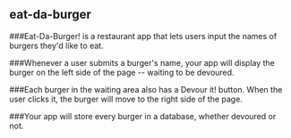 ## eat-da-burger

###Eat-Da-Burger! is a restaurant app that lets users input the names of burgers they'd like to eat.

###Whenever a user submits a burger's name, your app will display the burger on the left side of the page -- waiting to be devoured.

###Each burger in the waiting area also has a Devour it! button. When the user clicks it, the burger will move to the right side of the page.

###Your app will store every burger in a database, whether devoured or not.